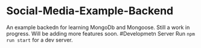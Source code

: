 # Social-Media-Example-Backend
An example backedn for learning MongoDb and Mongoose.
Still a work in progress. 
Will be adding more features soon.
#Developmetn Server
Run `npm run start` for a dev server.

